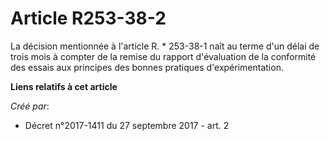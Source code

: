 # Article R253-38-2

La décision mentionnée à l'article R. * 253-38-1 naît au terme d'un délai de trois mois à compter de la remise du rapport
d'évaluation de la conformité des essais aux principes des bonnes pratiques d'expérimentation.

**Liens relatifs à cet article**

_Créé par_:

  - Décret n°2017-1411 du 27 septembre 2017 - art. 2
